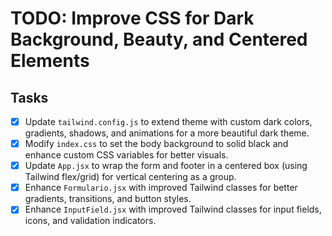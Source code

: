 # TODO: Improve CSS for Dark Background, Beauty, and Centered Elements

## Tasks
- [x] Update `tailwind.config.js` to extend theme with custom dark colors, gradients, shadows, and animations for a more beautiful dark theme.
- [x] Modify `index.css` to set the body background to solid black and enhance custom CSS variables for better visuals.
- [x] Update `App.jsx` to wrap the form and footer in a centered box (using Tailwind flex/grid) for vertical centering as a group.
- [x] Enhance `Formulario.jsx` with improved Tailwind classes for better gradients, transitions, and button styles.
- [x] Enhance `InputField.jsx` with improved Tailwind classes for input fields, icons, and validation indicators.
